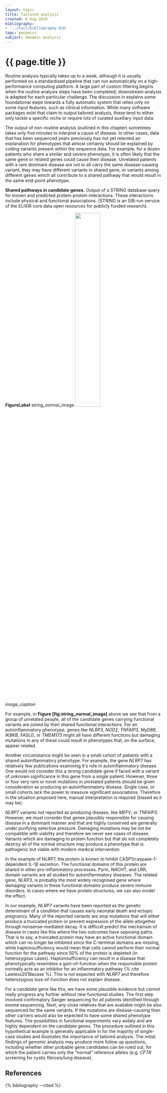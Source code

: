```yaml
---
layout: topic
title: Tailored analysis
created: 8 Aug 2018
bibliography:
- '../tail/bibliography.bib'
tags: genomics
subject: Genomic analysis
---
```

{{ page.title }}
================

Routine analysis typically takes up to a week, although it is usually
performed on a standardised pipeline that can run automatically on a
high-performance computing platform. A large part of custom filtering
begins when the routine analysis steps have been completed; downstream
analysis is adapted for each particular challenge. The discussion in
explains some foundational steps towards a fully automatic system that
relies only on some input features, such as clinical information. While
many software packages exist that claim to output tailored analysis,
these tend to either only tackle a specific niche or require lots of
curated auxiliary input data.

The output of non-routine analysis (outlined in this chapter) sometimes
takes only five minutes to interpret a cause of disease. In other cases,
data that has been sequenced years previously has not yet relented an
explanation for phenotypes that almost certainly should be explained by
coding variants present within the sequence data. For example, for a
dozen patients who share a similar and severe phenotype, it is often
likely that the same gene or related genes could cause their disease.
Unrelated patients with a rare dominant disease are not to all carry the
same disease-causing variant; they may have different variants in shared
gene, or variants among different genes which all contribute to a shared
pathway that would result in the same end-point phenotype.

**Shared pathways in candidate genes.** Output of a STRING database
query for known and predicted protein-protein interactions. These
interactions include physical and functional associations. (STRING is an
SIB-run service of the ELIXIR core data open resources for publicly
funded research).

**FigureLabel**
string_normal_image
<img src="{{ site.baseurl }}{% link images/bioinfo/string_normal_image.png %}" width="40%">

*image_caption*

For example, in **Figure \[fig:string\_normal\_image\]** above we see
that from a group of unrelated people, all of the candidate genes
carrying functional variants are joined by their shared functional
interactions. For an autoinflammatory phenotype, genes like *NLRP3*,
*NOD2*, *TNFAIP3*, *MyD88*, *IKBKB*, *FASLG*, or *TMEM173* might all
have different functions but damaging mutations in any of these could
result in phenotypes that, on the surface, appear related.

Another circumstance might be seen in a small cohort of patients with a
shared autoinflammatory phenotype. For example, the gene *NLRP7* has
relatively few publications examining it's role in autoinflammatory
disease. One would not consider this a strong candidate gene if faced
with a variant of unknown significance in this gene from a single
patient. However, three or four very rare or novel mutations in
unrelated patients should be given consideration as producing an
autoinflammatory disease. Single case, or small cohorts lack the power
to measure significant associations. Therefore in the situation proposed
here, manual interpretation is required (biased as it may be).

*NLRP7* variants not reported as producing disease, like *MEFV*, or
*TNFAIP3*. However, we must consider that genes plausibly responsible
for causing disease in a dominant manner and that are highly conserved
are generally under purifying selective pressure. Damaging mutations may
be not be compatible with viability and therefore we never see cases of
disease. Variants which are damaging to protein function but that do not
completely destroy all of the normal structure may produce a phenotype
that is pathogenic but viable with modern medical intervention.

In the example of NLRP7, the protein is known to Inhibit
CASP1/caspase-1-dependent IL-1$\beta$ secretion. The functional domains
of this protein are shared in other pro-inflammatory processes. Pyrin,
NACHT, and LRR, domain variants are all studied for autoinflammatory
diseases. The related gene, *NLRP3*, is probably the most widely
recognised gene where damaging variants in these functional domains
produce severe immune disorders. In cases where we have protein
structures, we can also model the effect.

In our example, *NLRP7* variants have been reported as the genetic
determinant of a condition that causes early neonatal death and ectopic
pregnancy. Many of the reported variants are stop mutations that will
either produce a truncated protein or prevent expression of the allele
altogether through nonsense-mediated decay. It is difficult predict the
mechanism of disease in cases like this where the two outcomes have
opposing paths. That is to say, a truncated protein may have an active
functional domain which can no longer be inhibited since the C-terminal
domains are missing, while haploinsufficiency would mean that cells
cannot perform their normal function for the pathway since 50% of the
protein is depleted (in heterozygous cases). Haploinsufficiency can
result in a disease that phenotypically resembles a gain-of-function
when the responsible protein normally acts as an inhibitor for an
inflammatory pathway {% cite Lawless2018acase %}. This is not expected with
*NLRP7* and therefore heterozygous loss-of-function does not explain
disease.

For a candidate gene like this, we have some plausible evidence but
cannot really progress any further without new functional studies. The
first step involved confirmatory Sanger sequencing for all patients
identified through exome sequencing. Next, any close relatives that are
available might be also sequenced for the same variants. If the
mutations are disease-causing then other carriers would also be expected
to have some shared phenotype features. The possibilities in functional
experiments vary widely and are highly dependent on the candidate genes.
The procedure outlined in this hypothetical example is generally
applicable in for the majority of single-case studies and illustrates
the importance of tailored analysis. The initial findings of genomic
analysis may produce more follow up questions, including whether other
probable gene candidates can be ruled out, for which the patient carries
only the “normal” reference alleles (e.g. *CFTR* screening for cystic
fibrosis/lung disease).

## References 

{% bibliography --cited %}
